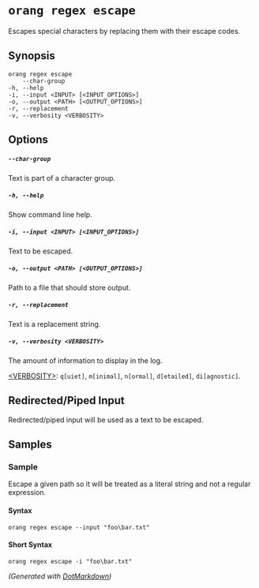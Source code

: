 ﻿---
sidebar_label: regex escape
---

# `orang regex escape`

Escapes special characters by replacing them with their escape codes\.

## Synopsis

```
orang regex escape
    --char-group
-h, --help
-i, --input <INPUT> [<INPUT_OPTIONS>]
-o, --output <PATH> [<OUTPUT_OPTIONS>]
-r, --replacement
-v, --verbosity <VERBOSITY>
```

## Options

##### `--char-group`

Text is part of a character group\.

##### `-h, --help`

Show command line help\.

##### `-i, --input <INPUT> [<INPUT_OPTIONS>]`

Text to be escaped\.

##### `-o, --output <PATH> [<OUTPUT_OPTIONS>]`

Path to a file that should store output\.

##### `-r, --replacement`

Text is a replacement string\.

##### `-v, --verbosity <VERBOSITY>`

The amount of information to display in the log\.

[&lt;VERBOSITY&gt;](../../OptionValues.md#verbosity): `q[uiet]`, `m[inimal]`, `n[ormal]`, `d[etailed]`, `di[agnostic]`\.

## Redirected/Piped Input

Redirected/piped input will be used as a text to be escaped.

## Samples

### Sample

Escape a given path so it will be treated as a literal string and not a regular expression.

#### Syntax

```
orang regex escape --input "foo\bar.txt"
```

#### Short Syntax

```
orang regex escape -i "foo\bar.txt"
```

*\(Generated with [DotMarkdown](http://github.com/JosefPihrt/DotMarkdown)\)*